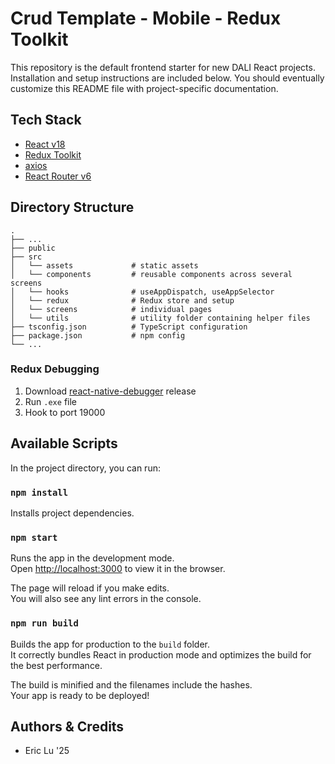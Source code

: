 # Crud Template - Mobile - Redux Toolkit

This repository is the default frontend starter for new DALI React projects. Installation and setup instructions are included below. You should eventually customize this README file with project-specific documentation.

## Tech Stack
- [React v18](https://reactjs.org/)
- [Redux Toolkit](https://redux-toolkit.js.org/)
- [axios](https://github.com/axios/axios)
- [React Router v6](https://reactrouter.com/en/main)

## Directory Structure
    .
    ├── ...    
    ├── public
    ├── src                
    │   └── assets             # static assets   
    │   └── components         # reusable components across several screens
    │   └── hooks              # useAppDispatch, useAppSelector
    │   └── redux              # Redux store and setup
    │   └── screens            # individual pages
    │   └── utils              # utility folder containing helper files
    ├── tsconfig.json          # TypeScript configuration
    ├── package.json           # npm config
    └── ...

### Redux Debugging

1. Download [react-native-debugger](https://github.com/jhen0409/react-native-debugger/releases) release
2. Run `.exe` file
3. Hook to port 19000

## Available Scripts

In the project directory, you can run:

### `npm install`

Installs project dependencies.

### `npm start`

Runs the app in the development mode.\
Open [http://localhost:3000](http://localhost:3000) to view it in the browser.

The page will reload if you make edits.\
You will also see any lint errors in the console.

### `npm run build`

Builds the app for production to the `build` folder.\
It correctly bundles React in production mode and optimizes the build for the best performance.

The build is minified and the filenames include the hashes.\
Your app is ready to be deployed!

## Authors & Credits
- Eric Lu '25
